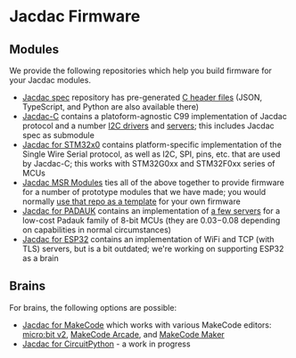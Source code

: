 # Jacdac Firmware

## Modules

We provide the following repositories which help you build firmware for your Jacdac modules.

* [Jacdac spec](https://github.com/microsoft/jacdac) repository has pre-generated 
  [C header files](https://github.com/microsoft/jacdac/tree/main/dist/c)
  (JSON, TypeScript, and Python are also available there)
* [Jacdac-C](https://github.com/microsoft/jacdac-c) contains a platoform-agnostic C99 implementation
  of Jacdac protocol and a number [I2C drivers](https://github.com/microsoft/jacdac-c/tree/main/drivers)
  and [servers](https://github.com/microsoft/jacdac-c/tree/main/services);
  this includes Jacdac spec as submodule
* [Jacdac for STM32x0](https://github.com/microsoft/jacdac-stm32x0) contains platform-specific implementation of
  the Single Wire Serial protocol, as well as I2C, SPI, pins, etc. that are used by Jacdac-C;
  this works with STM32G0xx and STM32F0xx series of MCUs
* [Jacdac MSR Modules](https://github.com/microsoft/jacdac-msr-modules) ties all of the above together
  to provide firmware for a number of prototype modules that we have made;
  you would normally [use that repo as a template](https://github.com/microsoft/jacdac-stm32x0/blob/main/README.md#development)
  for your own firmware
* [Jacdac for PADAUK](https://github.com/microsoft/jacdac-padauk) contains 
  an implementation of [a few servers](https://github.com/microsoft/jacdac-padauk/tree/main/services)
  for a low-cost Padauk family of 8-bit MCUs (they are $0.03-$0.08 depending on capabilities in normal circumstances)
* [Jacdac for ESP32](https://github.com/microsoft/jacdac-esp32) contains an implementation of WiFi and TCP (with TLS) servers,
  but is a bit outdated; we're working on supporting ESP32 as a brain

## Brains

For brains, the following options are possible:

* [Jacdac for MakeCode](https://github.com/microsoft/pxt-jacdac) which works with various MakeCode editors:
  [micro:bit v2](https://makecode.microbit.org/), [MakeCode Arcade](https://arcade.makecode.com/), and
  [MakeCode Maker](https://maker.makecode.com/)
* [Jacdac for CircuitPython](https://github.com/microsoft/jacdac-circuitpython) - a work in progress
